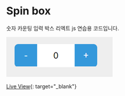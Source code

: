 # Spin box

숫자 카운팅 입력 박스 
리엑트 js 연습용 코드입니다.

![spinbox](https://raw.githubusercontent.com/megaton111/spin-box/master/src/spinbox.png)

[Live View](https://spin-box.herokuapp.com){: target="_blank"}
